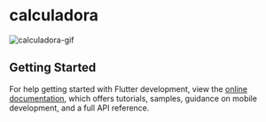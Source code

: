 # calculadora
![calculadora-gif](https://github.com/Jerry-523/calculadora/assets/92488227/b3b9930e-555a-4d77-8e2a-a28cb717582d)


## Getting Started

For help getting started with Flutter development, view the
[online documentation](https://docs.flutter.dev/), which offers tutorials,
samples, guidance on mobile development, and a full API reference.
